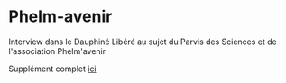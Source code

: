 # Phelm-avenir
Interview dans le Dauphiné Libéré au sujet du Parvis des Sciences et de l'association Phelm'avenir

Supplément complet [ici](https://fr.calameo.com/read/00548484580bdf47902b2)
